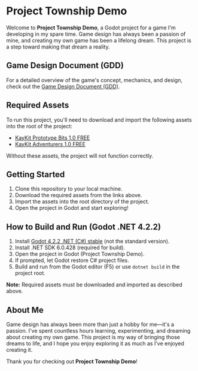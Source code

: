 # Project Township Demo

Welcome to **Project Township Demo**, a Godot project for a game I'm developing in my spare time. Game design has always been a passion of mine, and creating my own game has been a lifelong dream. This project is a step toward making that dream a reality.

## Game Design Document (GDD)

For a detailed overview of the game's concept, mechanics, and design, check out the [Game Design Document (GDD)](https://docs.google.com/document/d/1OS1hKvSYF_VgdWN_Kj8BUbffX9hHGSPiTnZH94FTRSw/edit?usp=sharing).

## Required Assets

To run this project, you'll need to download and import the following assets into the root of the project:

- [KayKit Prototype Bits 1.0 FREE](https://kaylousberg.itch.io/prototype-bits)
- [KayKit Adventurers 1.0 FREE](https://kaylousberg.itch.io/kaykit-adventurers)

Without these assets, the project will not function correctly.

## Getting Started

1. Clone this repository to your local machine.
2. Download the required assets from the links above.
3. Import the assets into the root directory of the project.
4. Open the project in Godot and start exploring!

## How to Build and Run (Godot .NET 4.2.2)

1. Install [Godot 4.2.2 .NET (C#) stable](https://godotengine.org/download/windows/) (not the standard version).
2. Install .NET SDK 6.0.428 (required for build).
3. Open the project in Godot (Project Township Demo).
4. If prompted, let Godot restore C# project files.
5. Build and run from the Godot editor (F5) or use `dotnet build` in the project root.

**Note:** Required assets must be downloaded and imported as described above.

## About Me

Game design has always been more than just a hobby for me—it's a passion. I've spent countless hours learning, experimenting, and dreaming about creating my own game. This project is my way of bringing those dreams to life, and I hope you enjoy exploring it as much as I’ve enjoyed creating it.

Thank you for checking out **Project Township Demo**!
